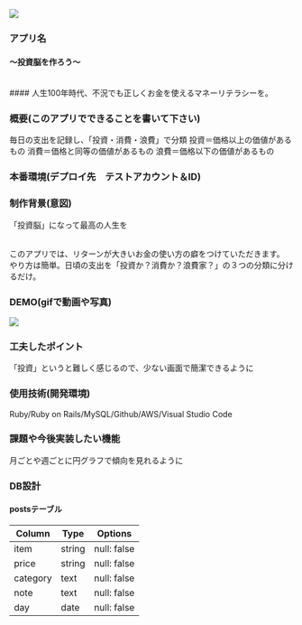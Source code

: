 ![](https://i.gyazo.com/5cc71cc0db96cd05db40e22ea09893dc.png)

### アプリ名
  #### 〜投資脳を作ろう〜
  <br>
  #### 人生100年時代、不況でも正しくお金を使えるマネーリテラシーを。

### 概要(このアプリでできることを書いて下さい)
  毎日の支出を記録し、「投資・消費・浪費」で分類
    投資＝価格以上の価値があるもの
    消費＝価格と同等の価値があるもの
    浪費＝価格以下の価値があるもの

### 本番環境(デプロイ先　テストアカウント＆ID)
    
### 制作背景(意図)
「投資脳」になって最高の人生を<br><br>

 このアプリでは、リターンが大きいお金の使い方の癖をつけていただきます。<br>
 やり方は簡単。日頃の支出を「投資か？消費か？浪費家？」の３つの分類に分けるだけ。



### DEMO(gifで動画や写真)
![](https://i.gyazo.com/fac4b286a972ad923a265769952706d8.jpg)



### 工夫したポイント  
  「投資」というと難しく感じるので、少ない画面で簡潔できるように

### 使用技術(開発環境)
  Ruby/Ruby on Rails/MySQL/Github/AWS/Visual Studio Code


### 課題や今後実装したい機能
  月ごとや週ごとに円グラフで傾向を見れるように

### DB設計

#### postsテーブル
|Column|Type|Options|
|------|----|-------|
|item|string|null: false|
|price|string|null: false|
|category|text|null: false|
|note|text|null: false|
|day|date|null: false|
